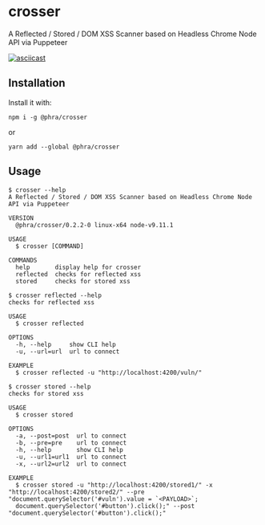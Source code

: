 # crosser
A Reflected / Stored / DOM XSS Scanner based on Headless Chrome Node API via Puppeteer

[![asciicast](https://asciinema.org/a/7lUzAnPezMkk7lpoJ2Wyo94yi.svg)](https://asciinema.org/a/7lUzAnPezMkk7lpoJ2Wyo94yi)

## Installation

Install it with:

`npm i -g @phra/crosser`

or

`yarn add --global @phra/crosser`

## Usage

```
$ crosser --help
A Reflected / Stored / DOM XSS Scanner based on Headless Chrome Node API via Puppeteer

VERSION
  @phra/crosser/0.2.2-0 linux-x64 node-v9.11.1

USAGE
  $ crosser [COMMAND]

COMMANDS
  help       display help for crosser
  reflected  checks for reflected xss
  stored     checks for stored xss

```

```
$ crosser reflected --help
checks for reflected xss

USAGE
  $ crosser reflected

OPTIONS
  -h, --help     show CLI help
  -u, --url=url  url to connect

EXAMPLE
  $ crosser reflected -u "http://localhost:4200/vuln/"

```

```
$ crosser stored --help
checks for stored xss

USAGE
  $ crosser stored

OPTIONS
  -a, --post=post  url to connect
  -b, --pre=pre    url to connect
  -h, --help       show CLI help
  -u, --url1=url1  url to connect
  -x, --url2=url2  url to connect

EXAMPLE
  $ crosser stored -u "http://localhost:4200/stored1/" -x "http://localhost:4200/stored2/" --pre "document.querySelector('#vuln').value = `<PAYLOAD>`; 
  document.querySelector('#button').click();" --post "document.querySelector('#button').click();"
```
